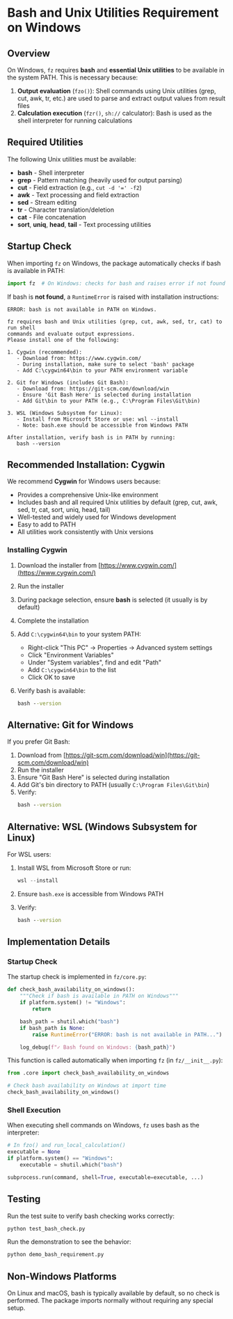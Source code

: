 # Bash and Unix Utilities Requirement on Windows

## Overview

On Windows, `fz` requires **bash** and **essential Unix utilities** to be available in the system PATH. This is necessary because:

1. **Output evaluation** (`fzo()`): Shell commands using Unix utilities (grep, cut, awk, tr, etc.) are used to parse and extract output values from result files
2. **Calculation execution** (`fzr()`, `sh://` calculator): Bash is used as the shell interpreter for running calculations

## Required Utilities

The following Unix utilities must be available:

- **bash** - Shell interpreter
- **grep** - Pattern matching (heavily used for output parsing)
- **cut** - Field extraction (e.g., `cut -d '=' -f2`)
- **awk** - Text processing and field extraction
- **sed** - Stream editing
- **tr** - Character translation/deletion
- **cat** - File concatenation
- **sort**, **uniq**, **head**, **tail** - Text processing utilities

## Startup Check

When importing `fz` on Windows, the package automatically checks if bash is available in PATH:

```python
import fz  # On Windows: checks for bash and raises error if not found
```

If bash is **not found**, a `RuntimeError` is raised with installation instructions:

```
ERROR: bash is not available in PATH on Windows.

fz requires bash and Unix utilities (grep, cut, awk, sed, tr, cat) to run shell
commands and evaluate output expressions.
Please install one of the following:

1. Cygwin (recommended):
   - Download from: https://www.cygwin.com/
   - During installation, make sure to select 'bash' package
   - Add C:\cygwin64\bin to your PATH environment variable

2. Git for Windows (includes Git Bash):
   - Download from: https://git-scm.com/download/win
   - Ensure 'Git Bash Here' is selected during installation
   - Add Git\bin to your PATH (e.g., C:\Program Files\Git\bin)

3. WSL (Windows Subsystem for Linux):
   - Install from Microsoft Store or use: wsl --install
   - Note: bash.exe should be accessible from Windows PATH

After installation, verify bash is in PATH by running:
   bash --version
```

## Recommended Installation: Cygwin

We recommend **Cygwin** for Windows users because:

- Provides a comprehensive Unix-like environment
- Includes bash and all required Unix utilities by default (grep, cut, awk, sed, tr, cat, sort, uniq, head, tail)
- Well-tested and widely used for Windows development
- Easy to add to PATH
- All utilities work consistently with Unix versions

### Installing Cygwin

1. Download the installer from [https://www.cygwin.com/](https://www.cygwin.com/)
2. Run the installer
3. During package selection, ensure **bash** is selected (it usually is by default)
4. Complete the installation
5. Add `C:\cygwin64\bin` to your system PATH:
   - Right-click "This PC" → Properties → Advanced system settings
   - Click "Environment Variables"
   - Under "System variables", find and edit "Path"
   - Add `C:\cygwin64\bin` to the list
   - Click OK to save

6. Verify bash is available:
   ```cmd
   bash --version
   ```

## Alternative: Git for Windows

If you prefer Git Bash:

1. Download from [https://git-scm.com/download/win](https://git-scm.com/download/win)
2. Run the installer
3. Ensure "Git Bash Here" is selected during installation
4. Add Git's bin directory to PATH (usually `C:\Program Files\Git\bin`)
5. Verify:
   ```cmd
   bash --version
   ```

## Alternative: WSL (Windows Subsystem for Linux)

For WSL users:

1. Install WSL from Microsoft Store or run:
   ```powershell
   wsl --install
   ```

2. Ensure `bash.exe` is accessible from Windows PATH
3. Verify:
   ```cmd
   bash --version
   ```

## Implementation Details

### Startup Check

The startup check is implemented in `fz/core.py`:

```python
def check_bash_availability_on_windows():
    """Check if bash is available in PATH on Windows"""
    if platform.system() != "Windows":
        return

    bash_path = shutil.which("bash")
    if bash_path is None:
        raise RuntimeError("ERROR: bash is not available in PATH...")

    log_debug(f"✓ Bash found on Windows: {bash_path}")
```

This function is called automatically when importing `fz` (in `fz/__init__.py`):

```python
from .core import check_bash_availability_on_windows

# Check bash availability on Windows at import time
check_bash_availability_on_windows()
```

### Shell Execution

When executing shell commands on Windows, `fz` uses bash as the interpreter:

```python
# In fzo() and run_local_calculation()
executable = None
if platform.system() == "Windows":
    executable = shutil.which("bash")

subprocess.run(command, shell=True, executable=executable, ...)
```

## Testing

Run the test suite to verify bash checking works correctly:

```bash
python test_bash_check.py
```

Run the demonstration to see the behavior:

```bash
python demo_bash_requirement.py
```

## Non-Windows Platforms

On Linux and macOS, bash is typically available by default, so no check is performed. The package imports normally without requiring any special setup.
